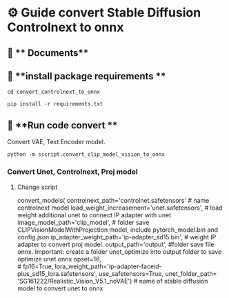 # ⚙️ **Guide convert Stable Diffusion Controlnext to onnx**
## 📡 ** Documents**



## 📝 **install package requirements **

```text
cd convert_controlnext_to_onnx
```

```text
pip install -r requirements.txt
```

## 🚀 **Run code convert **
Convert VAE, Text Encoder model. 

```text
python -m sscript.convert_clip_model_vision_to_onnx 
```


### Convert Unet, Controlnext, Proj model 

1. Change script


   convert_models(
        controlnext_path='controlnet.safetensors'   # name controlnext model
        load_weight_increasement='unet.safetensors',  # load weight additional unet to connect IP adapter with unet
        image_model_path='clip_model',  # folder save CLIPVisionModelWithProjection model, include pytorch_model.bin and config.json
        ip_adapter_weight_path='ip-adapter_sd15.bin', # weight IP adapter to convert proj model. 
        output_path='output', #folder save file onnx. Important: create a folder unet_optimize into output folder to save optimize unet onnx
        opset=16,  
        # fp16=True, 
        lora_weight_path='ip-adapter-faceid-plus_sd15_lora.safetensors',
        use_safetensors=True,
        unet_folder_path= 'SG161222/Realistic_Vision_V5.1_noVAE')        # name of stable diffusion model to convert unet to onnx        
     